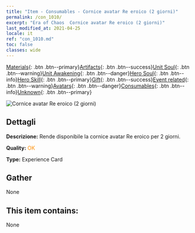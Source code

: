```yaml
---
title: "Item - Consumables - Cornice avatar Re eroico (2 giorni)"
permalink: /con_1010/
excerpt: "Era of Chaos  Cornice avatar Re eroico (2 giorni)"
last_modified_at: 2021-04-25
locale: it
ref: "con_1010.md"
toc: false
classes: wide
---
```

 [Materials](/ItemsIT/){: .btn .btn--primary}[Artifacts](/ItemsIT/Artifacts/){: .btn .btn--success}[Unit Soul](/ItemsIT/UnitSoul/){: .btn .btn--warning}[Unit Awakening](/ItemsIT/UnitAwakening/){: .btn .btn--danger}[Hero Soul](/ItemsIT/HeroSoul/){: .btn .btn--info}[Hero Skill](/ItemsIT/HeroSkill/){: .btn .btn--primary}[Gift](/ItemsIT/Gift/){: .btn .btn--success}[Event related](/ItemsIT/Events/){: .btn .btn--warning}[Avatars](/ItemsIT/Avatars/){: .btn .btn--danger}[Consumables](/ItemsIT/Consumables/){: .btn .btn--info}[Unknown](/ItemsIT/Unknown/){: .btn .btn--primary}

 ![Cornice avatar Re eroico (2 giorni)](/images/a/avatarFrame_49.png)

## Dettagli
 **Descrizione:** Rende disponibile la cornice avatar Re eroico per 2 giorni.

 **Quality:** <span style="color: #FF8C00">OK</span>

 **Type:** Experience Card

## Gather

  None

## This item contains:

  None

